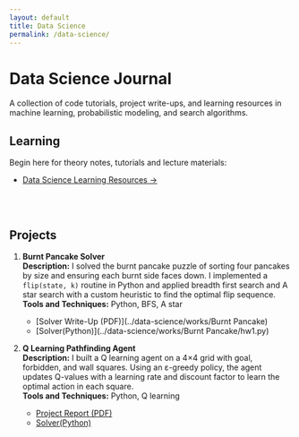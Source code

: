 ```yaml
---
layout: default
title: Data Science
permalink: /data-science/
---
```


# Data Science Journal

A collection of code tutorials, project write-ups, and learning resources in machine learning, probabilistic modeling, and search algorithms.

## Learning

Begin here for theory notes, tutorials and lecture materials:  
* [Data Science Learning Resources →](/data-science/learning/)

<br><br>

## Projects

1. **Burnt Pancake Solver**  
   **Description:** I solved the burnt pancake puzzle of sorting four pancakes by size and ensuring each burnt side faces down. I implemented a `flip(state, k)` routine in Python and applied breadth first search and A star search with a custom heuristic to find the optimal flip sequence.  
   **Tools and Techniques:** Python, BFS, A star  
   * [Solver Write-Up (PDF)](../data-science/works/Burnt Pancake)
   * [Solver(Python)](../data-science/works/Burnt Pancake/hw1.py)

2. **Q Learning Pathfinding Agent**  
   **Description:** I built a Q learning agent on a 4×4 grid with goal, forbidden, and wall squares. Using an ε-greedy policy, the agent updates Q-values with a learning rate and discount factor to learn the optimal action in each square.  
   **Tools and Techniques:** Python, Q learning  
   * [Project Report (PDF)](../data-science/Q-learn/Qlearn.pdf)
   * [Solver(Python)](../data-science/Q-learn/qlearn.py)
